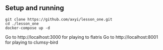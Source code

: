 ## Setup and running

```
git clone https://github.com/axyi/lesson_one.git
cd ./lesson_one
docker-compose up -d
```

Go to http://localhost:3000 for playing to flatris
Go to http://localhost:8001 for playing to clumsy-bird
